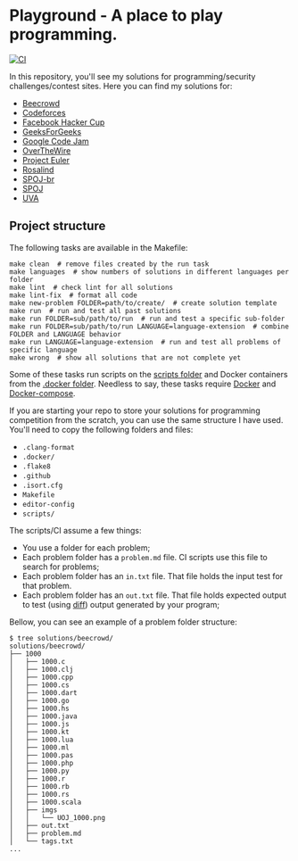 # Playground - A place to play programming.

[![CI](https://github.com/deniscostadsc/playground/actions/workflows/ci.yaml/badge.svg)](https://github.com/deniscostadsc/playground/actions/workflows/ci.yaml)

In this repository, you'll see my solutions for programming/security
challenges/contest sites. Here you can find my solutions for:

- [Beecrowd](https://www.beecrowd.com.br/)
- [Codeforces](https://codeforces.com/)
- [Facebook Hacker Cup](https://www.facebook.com/codingcompetitions/hacker-cup)
- [GeeksForGeeks](https://www.geeksforgeeks.org/)
- [Google Code Jam](https://codingcompetitions.withgoogle.com/codejam/)
- [OverTheWire](https://overthewire.org/wargames/)
- [Project Euler](https://projecteuler.net/)
- [Rosalind](http://rosalind.info/problems/locations/)
- [SPOJ-br](https://br.spoj.com/)
- [SPOJ](https://www.spoj.com/)
- [UVA](https://onlinejudge.org/)

## Project structure

The following tasks are available in the Makefile:

```shell
make clean  # remove files created by the run task
make languages  # show numbers of solutions in different languages per folder
make lint  # check lint for all solutions
make lint-fix  # format all code
make new-problem FOLDER=path/to/create/  # create solution template
make run  # run and test all past solutions
make run FOLDER=sub/path/to/run  # run and test a specific sub-folder
make run FOLDER=sub/path/to/run LANGUAGE=language-extension  # combine FOLDER and LANGUAGE behavior
make run LANGUAGE=language-extension  # run and test all problems of specific language
make wrong  # show all solutions that are not complete yet
```

Some of these tasks run scripts on the [scripts folder](./scripts/) and Docker
containers from the [.docker folder](./.docker/). Needless to say, these tasks
require [Docker](https://www.docker.com/) and
[Docker-compose](https://docs.docker.com/compose/).

If you are starting your repo to store your solutions for programming
competition from the scratch, you can use the same structure I have used. You'll
need to copy the following folders and files:

- `.clang-format`
- `.docker/`
- `.flake8`
- `.github`
- `.isort.cfg`
- `Makefile`
- `editor-config`
- `scripts/`

The scripts/CI assume a few things:

- You use a folder for each problem;
- Each problem folder has a `problem.md` file. CI scripts use this file to
  search for problems;
- Each problem folder has an `in.txt` file. That file holds the input test for
  that problem.
- Each problem folder has an `out.txt` file. That file holds expected output to
  test (using [diff](https://en.wikipedia.org/wiki/Diff)) output generated by
  your program;

Bellow, you can see an example of a problem folder structure:

```
$ tree solutions/beecrowd/
solutions/beecrowd/
├── 1000
│   ├── 1000.c
│   ├── 1000.clj
│   ├── 1000.cpp
│   ├── 1000.cs
│   ├── 1000.dart
│   ├── 1000.go
│   ├── 1000.hs
│   ├── 1000.java
│   ├── 1000.js
│   ├── 1000.kt
│   ├── 1000.lua
│   ├── 1000.ml
│   ├── 1000.pas
│   ├── 1000.php
│   ├── 1000.py
│   ├── 1000.r
│   ├── 1000.rb
│   ├── 1000.rs
│   ├── 1000.scala
│   ├── imgs
│   │   └── UOJ_1000.png
│   ├── out.txt
│   ├── problem.md
│   └── tags.txt
...
```
